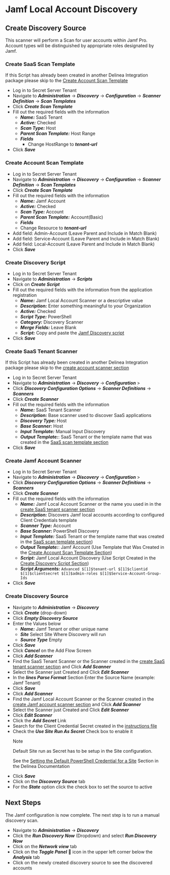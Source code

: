 # Jamf Local Account Discovery

## Create Discovery Source
This scanner will perform a Scan for user accounts within Jamf Pro. Account types will be distinguished by appropriate roles designated by Jamf.

### Create SaaS Scan Template
If this Script has already been created in another Delinea Integration package please skip to the [Create Account Scan Template](#create-account-scan-template )

- Log in to Secret Server Tenant
- Navigate to ***Administration*** -> ***Discovery*** -> ***Configuration*** -> ***Scanner Definition*** -> ***Scan Templates***
- Click ***Create Scan Template***
- Fill out the required fields with the information
  - ***Name:*** SaaS Tenant
  - ***Active:*** Checked
  - ***Scan Type:*** Host
  - ***Parent Scan Template:*** Host Range
  - ***Fields***
    - Change HostRange to ***tenant-url***
- Click ***Save***

### Create Account Scan Template
- Log in to Secret Server Tenant
- Navigate to ***Administration*** -> ***Discovery*** -> ***Configuration*** -> ***Scanner Definition*** -> ***Scan Templates***
- Click ***Create Scan Template***
- Fill out the required fields with the information
  - ***Name:*** Jamf Account
  - ***Active:*** Checked
  - ***Scan Type:*** Account
  - ***Parent Scan Template:*** Account(Basic)
  - ***Fields***
  - Change Resource to ***tenant-url***
- Add field: Admin-Account (Leave Parent and Include in Match Blank)
- Add field: Service-Account (Leave Parent and Include in Match Blank)
- Add field: Local-Account (Leave Parent and Include in Match Blank)
- Click ***Save***

### Create Discovery Script
- Log in to Secret Server Tenant
- Navigate to ***Administration*** -> ***Scripts***
- Click on ***Create Script***
- Fill out the required fields with the information from the application registration
  - ***Name:*** Jamf Local Account Scanner or a descriptive value
  - ***Description:*** Enter something meaningful to your Organization
  - ***Active:*** Checked
  - ***Script Type:*** PowerShell
  - ***Category:*** Discovery Scanner
  - ***Merge Fields:*** Leave Blank
  - ***Script:*** Copy and paste the [Jamf Discovery script](./Jamf%20Discovery.ps1)
- Click ***Save***

### Create SaaS Tenant Scanner
If this Script has already been created in another Delinea Integration package please skip to the [create account scanner section](#create-Jamf-account-scanner)
- Log in to Secret Server Tenant
- Navigate to ***Administration*** -> ***Discovery*** -> ***Configuration*** >
- Click ***Discovery Configuration Options*** -> ***Scanner Definitions*** -> ***Scanners***
- Click ***Create Scanner***
- Fill out the required fields with the information
  - ***Name:*** SaaS Tenant Scanner
  - ***Description:*** Base scanner used to discover SaaS applications
  - ***Discovery Type:*** Host
  - ***Base Scanner:*** Host
  - ***Input Template:*** Manual Input Discovery
  - ***Output Template:***: SaaS Tenant or the template name that was created in the [SaaS scan template section](#create-saas-scan-template)
- Click ***Save***

### Create Jamf Account Scanner
- Log in to Secret Server Tenant
- Navigate to ***Administration*** -> ***Discovery*** -> ***Configuration*** >
- Click ***Discovery Configuration Options*** -> ***Scanner Definitions*** -> ***Scanners***
- Click ***Create Scanner***
- Fill out the required fields with the information
  - ***Name:*** Jamf Local Account Scanner or the name you used in in the [create SaaS tenant scanner section](#create-saas-tenant-scanner)
  - ***Description:*** Discovers Jamf local accounts according to configured Client Credentials template
  - ***Scanner Type:*** Account
  - ***Base Scanner:*** PowerShell Discovery
  - ***Input Template:*** SaaS Tenant or the template name that was created in the [SaaS scan template section](#create-saas-scan-template))
  - ***Output Template:***: Jamf Account (Use Template that Was Created in the [Create Account Scan Template Section](#create-account-scan-template))
  - ***Script:*** Jamf Local Account Discovery (Use Script Created in the [Create Discovery Script Section](#create-discovery-script))
  - ***Script Arguments:***  ```Advanced $[1]$tenant-url $[1]$clientid $[1]$clientsecret $[1]$admin-roles $[1]$Service-Account-Group-Ids```
- Click ***Save***

### Create Discovery Source
- Navigate to ***Administration*** -> ***Discovery***
- Click ***Create*** (drop-down)
- Click ***Empty Discovery Source***
- Enter the Values below
  - ***Name:*** Jamf Tenant or other unique name
  - ***Site*** Select Site Where Discovery will run
  - ***Source Type*** Empty
- Click ***Save***
- Click ***Cancel*** on the Add Flow Screen
- Click ***Add Scanner***
- Find the SaaS Tenant Scanner or the Scanner created in the [create SaaS tenant scanner section](#create-saas-tenant-scanner) and Click ***Add Scanner***
- Select the Scanner just Created and Click ***Edit Scanner***
- In the ***lines Parse Format*** Section Enter the Source Name (example: Jamf Tenant)
- Click ***Save***
- Click ***Add Scanner***
- Find the Jamf Local Account Scanner or the Scanner created in the [create Jamf account scanner section](#create-Jamf-account-scanner) and Click ***Add Scanner***
- Select the Scanner just Created and Click ***Edit Scanner***
- Click ***Edit Scanner***
- Click the ***Add Secret*** Link
- Search for the Client Credential Secret created in the [instructions file](../Instructions.md)
- Check the ***Use Site Run As Secret*** Check box to enable it
  > [!NOTE]
  > Default Site run as Secret has to be setup in the Site configuration.
  > 
  > See the [Setting the Default PowerShell Credential for a Site](https://docs.delinea.com/online-help/secret-server/authentication/secret-based-credentials-for-scripts/index.htm) Section in the Delinea Documentation
- Click ***Save***
- Click on the ***Discovery Source*** tab 
- For the ***State*** option click the check box to set the source to active

## Next Steps
The Jamf configuration is now complete. The next step is to run a manual discovery scan.
- Navigate to ***Administration*** -> ***Discovery***
- Click the ***Run Discovery Now*** (Dropdown) and select ***Run Discovery Now***
- Click on the ***Network view*** tab 
- Click on the ***Toggle Panel*** :file_folder: icon in the upper left corner below the ***Analysis*** tab
- Click on the newly created discovery source to see the discovered accounts